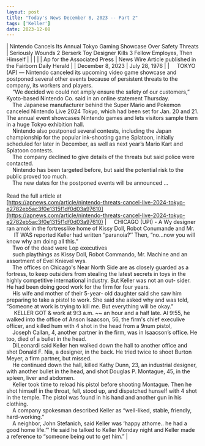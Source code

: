 ```yaml
---
layout: post
title: "Today's News December 8, 2023 -- Part 2"
tags: ['Keller']
date: 2023-12-08
---
```


| Nintendo Cancels Its Annual Tokyo Gaming Showcase Over Safety Threats | Seriously Wounds 2  Berserk Toy Designer Kills 3 Fellow Employes, Then Himself |
|  |  |
| Ap for the Associated Press | News Wire Article published in the Fairborn Daily Herald |
| December 8, 2023 | July 28, 1976 |
| &nbsp;&nbsp;&nbsp;&nbsp;TOKYO (AP) — Nintendo canceled its upcoming video game showcase and postponed several other events because of persistent threats to the company, its workers and players.<br>&nbsp;&nbsp;&nbsp;&nbsp;“We decided we could not amply ensure the safety of our customers,” Kyoto-based Nintendo Co. said in an online statement Thursday.<br>&nbsp;&nbsp;&nbsp;&nbsp;The Japanese manufacturer behind the Super Mario and Pokemon canceled Nintendo Live 2024 Tokyo, which had been set for Jan. 20 and 21. The annual event showcases Nintendo games and lets visitors sample them in a huge Tokyo exhibition hall.<br>&nbsp;&nbsp;&nbsp;&nbsp;Nintendo also postponed several contests, including the Japan championship for the popular ink-shooting game Splatoon, initially scheduled for later in December, as well as next year’s Mario Kart and Splatoon contests.<br>&nbsp;&nbsp;&nbsp;&nbsp;The company declined to give details of the threats but said police were contacted.<br>&nbsp;&nbsp;&nbsp;&nbsp;Nintendo has been targeted before, but said the potential risk to the public proved too much.<br>&nbsp;&nbsp;&nbsp;&nbsp;The new dates for the postponed events will be announced ...<br><br>Read the full article at<br>[https://apnews.com/article/nintendo-threats-cancel-live-2024-tokyo-e2782eb5ac3f0e1315f1df0d03a97610](https://apnews.com/article/nintendo-threats-cancel-live-2024-tokyo-e2782eb5ac3f0e1315f1df0d03a97610) | &nbsp;&nbsp;&nbsp;&nbsp;CHICAGO (UPI) - A Wy designer ran amok in the fortresslike home of Kissy Doll, Robot Conumande and Mr.<br>&nbsp;&nbsp;&nbsp;&nbsp; IT WAS reported Keller had written “paranoia?’’ Then, “no...now you will know why   am doing all this.”<br>&nbsp;&nbsp;&nbsp;&nbsp;Two of the dead were Lop executives<br>&nbsp;&nbsp;&nbsp;&nbsp;such playthings as Kissy Doll, Robot Commando, Mr. Machine and an assortment of Evel Knievel wys.<br>&nbsp;&nbsp;&nbsp;&nbsp;The offices on Chicago's Near North Side are as closely guarded as a fortress, to keep outsiders from stealing the latest secrets in toys in the highly competitive international industry. But Keller was not an out- sider. He had been doing good work for the firm for four years.<br>&nbsp;&nbsp;&nbsp;&nbsp;His wife and mother of their 5-year- old daughter said she saw him preparing to take a pistol to work. She said she asked why and was told, “Someone at work is trying to kill me. But everything will be okay.”<br>&nbsp;&nbsp;&nbsp;&nbsp; KELLER GOT & work at 9:3 a.m. ~~ an hour and a half late. Al 9:55, he walked into the office of Anson Isaacson, 56, the firm's chief execulive officer, and killed hum with 4 shot in the head from a 9num pistol,<br>&nbsp;&nbsp;&nbsp;&nbsp;Joseph Callan, 4, another partner in the firm, was in lsaacson’s office. He too, died of a bullet in the head.<br>&nbsp;&nbsp;&nbsp;&nbsp;DiLeonardi said Keller hen walked down the hall to another office and shot Donald F. Nia, a designer, in the back. He tried twice to shoot Burton Meyer, a firm partner, but missed.<br>&nbsp;&nbsp;&nbsp;&nbsp;He continued down the hall, killed Kathy Dunn, 23, an industrial designer, with another bullet in the head, and shot Douglas P. Montague, 45, in the spleen, liver and abdomen.<br>&nbsp;&nbsp;&nbsp;&nbsp;Keller took time to reload his pistol before shooting Montague. Then he shot himself in the throat, fell, stood up, and dispatched hunself with 4 shot in the temple. The pistol was found in his hand and another gun in his clothing.<br>&nbsp;&nbsp;&nbsp;&nbsp;A company spokesman described Keller as “well-liked, stable, friendly, hard-working.”<br>&nbsp;&nbsp;&nbsp;&nbsp;A neighbor, John Stefanich, said Keller was ‘happy athome.. he had a good home life.”’ He said he talked to Keller Monday night and Keller made a reference to “someone being out to get him.”  |
